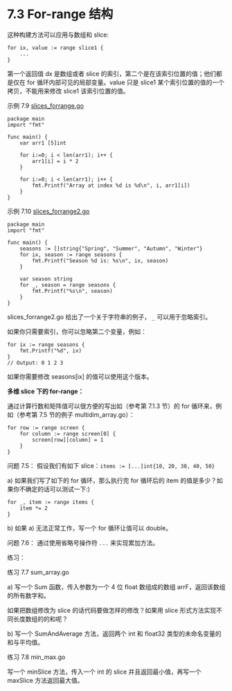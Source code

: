 # 7.3 For-range 结构

这种构建方法可以应用与数组和 slice:

	for ix, value := range slice1 {
		...
	}

第一个返回值 dx 是数组或者 slice 的索引，第二个是在该索引位置的值；他们都是仅在 for 循环内部可见的局部变量。value 只是 slice1 某个索引位置的值的一个拷贝，不能用来修改 slice1 该索引位置的值。

示例 7.9 [slices_forrange.go](examples/chapter_7/slices_forrange.go)

    package main
    import "fmt"
    
    func main() {
    	var arr1 [5]int
    
    	for i:=0; i < len(arr1); i++ {
    		arr1[i] = i * 2
    	}
    
    	for i:=0; i < len(arr1); i++ {
    		fmt.Printf("Array at index %d is %d\n", i, arr1[i])
    	}
    }

示例 7.10 [slices_forrange2.go](examples/chapter_7/slices_forrange2.go)

    package main
    import "fmt"
    
    func main() {
    	seasons := []string{"Spring", "Summer", "Autumn", "Winter"}
    	for ix, season := range seasons {
    		fmt.Printf("Season %d is: %s\n", ix, season)
    	}
    
    	var season string
    	for _, season = range seasons {
    		fmt.Printf("%s\n", season)
    	}
    }

slices_forrange2.go 给出了一个关于字符串的例子， `_` 可以用于忽略索引。

如果你只需要索引，你可以忽略第二个变量，例如：

	for ix := range seasons {
		fmt.Printf("%d", ix)
	}
	// Output: 0 1 2 3

如果你需要修改 seasons[ix] 的值可以使用这个版本。

**多维 slice 下的 for-range：**

通过计算行数和矩阵值可以很方便的写出如（参考第 7.1.3 节）的 for 循环来，例如（参考第 7.5 节的例子 multidim_array.go）：

	for row := range screen {
		for column := range screen[0] {
			screen[row][column] = 1
		}
	}

问题 7.5： 假设我们有如下 slice：`items := [...]int{10, 20, 30, 40, 50}`

a) 如果我们写了如下的 for 循环，那么执行完 for 循环后的 item 的值是多少？如果你不确定的话可以测试一下:)

	for _, item := range items {
		item *= 2
	}

b) 如果 a) 无法正常工作，写一个 for 循环让值可以 double。

问题 7.6： 通过使用省略号操作符 `...` 来实现累加方法。

练习：

练习 7.7 sum_array.go

a) 写一个 Sum 函数，传入参数为一个 4 位 float 数组成的数组 arrF，返回该数组的所有数字和。

如果把数组修改为 slice 的话代码要做怎样的修改？如果用 slice 形式方法实现不同长度数组的的和呢？

b) 写一个 SumAndAverage 方法，返回两个 int 和 float32 类型的未命名变量的和与平均值。

练习 7.8 min_max.go

写一个 minSlice 方法，传入一个 int 的 slice 并且返回最小值，再写一个 maxSlice 方法返回最大值。